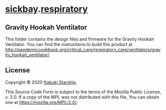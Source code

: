 # [sickbay](../../).[respiratory](../)

## Gravity Hookah Ventilator

This folder contains the design files and firmware for the Gravity Hookah Ventilator. You can find the instructions to build this product at <http://pandemiccookbook.org/critical_care/respiratory_care/ventilators/gravity_hookah_ventilator/>.

## License

Copyright © 2020 [Kabuki Starship](https://kabukistarship.com).

This Source Code Form is subject to the terms of the Mozilla Public License, v. 2.0. If a copy of the MPL was not distributed with this file, You can obtain one at <https://mozilla.org/MPL/2.0/>.
